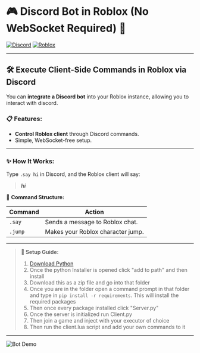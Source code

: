 # **🎮 Discord Bot in Roblox (No WebSocket Required) 🤖**

[![Discord](https://img.shields.io/badge/Discord-Bot-7289da?logo=discord&logoColor=white)](https://discord.com)
[![Roblox](https://img.shields.io/badge/Roblox-Scripted-red?logo=roblox)](https://roblox.com)

---

## 🛠 **Execute Client-Side Commands in Roblox via Discord**

You can **integrate a Discord bot** into your Roblox instance, allowing you to interact with discord.

### 📋 **Features:**
- **Control Roblox client** through Discord commands.
- Simple, WebSocket-free setup.

---

### ✨ **How It Works:**

Type `.say hi` in Discord, and the Roblox client will say:

> _**hi**_ 

🎯 **Command Structure:**

| Command  | Action                         |
|----------|---------------------------------|
| `.say`   | Sends a message to Roblox chat. |
| `.jump`  | Makes your Roblox character jump. |

---

> **🔧 Setup Guide:**  
> 1. [Download Python](https://www.python.org/)
> 2. Once the python Installer is opened click "add to path" and then install
> 3. Download this as a zip file and go into that folder
> 4. Once you are in the folder open a command prompt in that folder and type in `pip install -r requirements`. This will install the required packages
> 5. Then once every package installed click "Server.py"
> 6. Once the server is initialized run Client.py
> 7. Then join a game and inject with your executor of choice
> 8. Then run the client.lua script and add your own commands to it 

---

![Bot Demo](https://yourimageurl.com/demo.gif)

